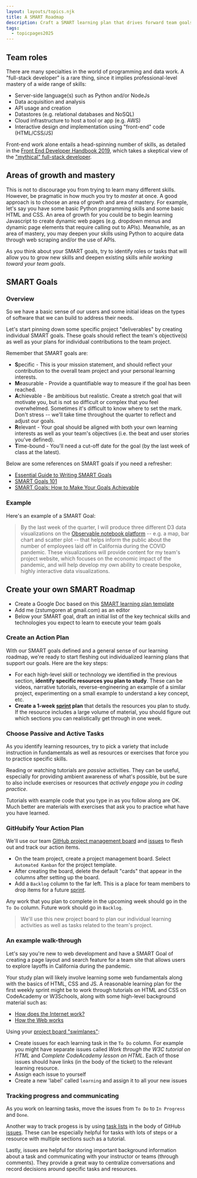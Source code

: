 ```yaml
---
layout: layouts/topics.njk
title: A SMART Roadmap
description: Craft a SMART learning plan that drives forward team goals.
tags:
  - topicpages2025
---
```


## Team roles

There are many specialties in the world of programming and data work. A "full-stack developer" is a rare thing, since it implies professional-level mastery of a wide range of skills:

* Server-side language(s) such as Python and/or NodeJs
* Data acquisition and analysis
* API usage and creation
* Datastores (e.g. relational databases and NoSQL)
* Cloud infrastructure to host a tool or app (e.g.
AWS)
* Interactive design *and* implementation using "front-end" code (HTML/CSS/JS)

Front-end work alone entails a head-spinning number of skills, as detailed in the [Front End Developer Handbook 2019][], which takes a skeptical view of the ["mythical" full-stack developer][].

[Front End Developer Handbook 2019]: https://frontendmasters.com/books/front-end-handbook/2019/
["mythical" full-stack developer]: https://frontendmasters.com/books/front-end-handbook/2019/#3.7

## Areas of growth and mastery

This is not to discourage you from trying to learn many different skills. However, be pragmatic in how much you try to *master* at once. A good approach is to choose an area of growth and area of mastery. For example, let's say you have some basic Python programming skills and some basic HTML and CSS. An area of growth for you could be to begin learning Javascript to create dynamic web pages (e.g. dropdown menus and dynamic page elements that require calling out to APIs). Meanwhile, as an area of mastery, you may deepen your skills using Python to acquire data through web scraping and/or the use of APIs.

As you think about your SMART goals, try to identify roles or tasks that will allow you to grow new skills and deepen existing skills *while working toward your team goals*.

## SMART Goals

### Overview

So we have a basic sense of our users and some initial ideas on the types of software that we can build to address their needs.

Let's start pinning down some specific project "deliverables" by creating individual SMART goals. These goals should reflect the team's objective(s) as well as your plans for individual contributions to the team project.

Remember that SMART goals are:

* **S**pecific - This is your mission statement, and should reflect your contribution to the overall team project and your personal learning interests.
* **M**easurable - Provide a quantifiable way to measure if the goal has been reached.
* **A**chievable - Be ambitious but realistic. Create a stretch goal that will motivate you, but is not so difficult or complex that you feel overwhelmed. Sometimes it's difficult to know where to set the mark. Don't stress -- we'll take time throughout the quarter to reflect and adjust our goals.
* **R**elevant - Your goal should be aligned with both your own learning interests as well as your team's objectives (i.e. the beat and user stories you've defined).
* **T**ime-bound - You'll need a cut-off date for the goal (by the last week of class at the latest).

Below are some references on SMART goals if you need a refresher:

* [Essential Guide to Writing SMART Goals](https://www.smartsheet.com/blog/essential-guide-writing-smart-goals)
* [SMART Goals 101](https://www.briantracy.com/blog/personal-success/smart-goals/) 
* [SMART Goals: How to Make Your Goals Achievable](https://www.mindtools.com/pages/article/smart-goals.htm)

### Example

Here's an example of a SMART Goal:

> By the last week of the quarter, I will produce three different D3 data visualizations on the [Observable notebook platform](https://observablehq.com/) -- e.g. a map, bar chart and scatter plot --  that helps inform the public about the number of employees laid off in California during the COVID pandemic. These visualizations will provide content for my team's project website, which focuses on the economic impact of the pandemic, and will help develop my own ability to create bespoke, highly interactive data visualizations.


## Create your own SMART Roadmap

* Create a Google Doc based on this [SMART learning plan template][]
* Add me (zstumgoren at gmail.com) as an editor
* Below your SMART goal, draft an initial list of the key technical skills and technologies you expect to learn to execute your team goals

[SMART learning plan template]: https://docs.google.com/document/d/1zLyYArTK_WpGEqpXpWXMZhdTOJjtHR9f-xvWhcs9uE8/edit?usp=sharing

### Create an Action Plan

With our SMART goals defined and a general sense of our learning roadmap, we're ready to start fleshing out individualized learning plans that support our goals. Here are the key steps:

* For each high-level skill or technology we identified in the previous section, **identify specific resources you plan to study**. These can be videos, narrative tutorials, reverse-engineering an example of a similar project, experimenting on a small example to understand a key concept, etc.
* **Create a 1-week [sprint][] plan** that details the resources you plan to study. If the resource includes a large volume of material, you should figure out which sections you can realistically get through in one week.

[sprint]: https://en.wikipedia.org/wiki/Scrum_(software_development)#Sprint

### Choose Passive and Active Tasks

As you identify learning resources, try to pick a variety that include instruction in fundamentals as well as resources or exercises that force you to practice specific skills.

Reading or watching tutorials are _passive_ activities. They can be useful, especially for providing ambient awareness of what's possible, but be sure to also include exercises or resources that _actively engage you in coding practice_.

Tutorials with example code that you type in as you follow along are OK. Much better are materials with exercises that ask you to practice what have you have learned.


### GitHubify Your Action Plan

We'll use our team [GitHub project management board](https://help.github.com/en/github/managing-your-work-on-github/managing-project-boards) and [issues][] to flesh out and track our action items.

[issues]: https://help.github.com/en/github/managing-your-work-on-github/managing-your-work-with-issues

* On the team project, create a project management board. Select `Automated Kanban` for the project template.
* After creating the board, delete the default "cards" that appear in the columns after setting up the board.
* Add a `Backlog` column to the far left. This is a place for team members to drop items for a future [sprint][].

Any work that you plan to complete in the upcoming week should go in the `To Do` column.  Future work should go in `Backlog`.

> We'll use this new project board to plan our individual learning activities as well as tasks related to the team's project.

### An example walk-through

Let's say you're new to web development and have a SMART Goal of creating a page layout and search feature for a team site that allows users to explore layoffs in California during the pandemic.

Your study plan will likely involve learning some web fundamentals along with the basics of HTML, CSS and JS. A reasonable learning plan for the first weekly sprint might be to work through tutorials on HTML and CSS on CodeAcademy or W3Schools, along with some high-level background material such as:

* [How does the Internet work?](https://developer.mozilla.org/en-US/docs/Learn/Common_questions/How_does_the_Internet_work)
* [How the Web works](https://developer.mozilla.org/en-US/docs/Learn/Getting_started_with_the_web/How_the_Web_works)

Using your [project board "swimlanes"](https://en.wikipedia.org/wiki/Kanban_board):

* Create issues for each learning task in the `To Do` column. For example you might have separate issues called _Work through the W3C tutorial on HTML_ and _Complete CodeAcademy lesson on HTML_. Each of those issues should have links (in the body of the ticket) to the relevant learning resource.
* Assign each issue to yourself
* Create a new 'label' called `learning` and assign it to all your new issues

### Tracking progress and communicating

As you work on learning tasks, move the issues from `To Do` to `In Progress` and `Done`.

Another way to track progess is by using [task lists](https://docs.github.com/en/github/managing-your-work-on-github/about-task-lists) in the body of GitHub [issues][]. These can be especially helpful for tasks with lots of steps or a resource with multiple sections such as a tutorial.

Lastly, issues are helpful for storing important background information about a task and communicating with your instructor or teams (through comments). They provide a great way to centralize conversations and record decisions around specific tasks and resources.




